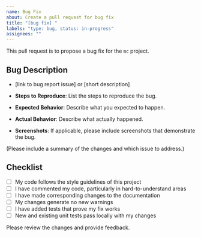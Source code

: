 ```yaml
---
name: Bug Fix
about: Create a pull request for bug fix
title: "[bug fix] "
labels: "type: bug, status: in-progress"
assignees: ""
---
```


This pull request is to propose a bug fix for the `mc` project.

## Bug Description

- [link to bug report issue] or [short description]

- **Steps to Reproduce**: List the steps to reproduce the bug.
- **Expected Behavior**: Describe what you expected to happen.
- **Actual Behavior**: Describe what actually happened.
- **Screenshots**: If applicable, please include screenshots that demonstrate the bug.

(Please include a summary of the changes and which issue to address.)

## Checklist

- [ ] My code follows the style guidelines of this project
- [ ] I have commented my code, particularly in hard-to-understand areas
- [ ] I have made corresponding changes to the documentation
- [ ] My changes generate no new warnings
- [ ] I have added tests that prove my fix works
- [ ] New and existing unit tests pass locally with my changes

Please review the changes and provide feedback.
